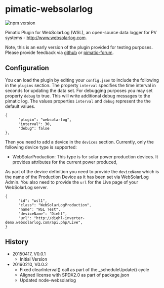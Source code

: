 # pimatic-websolarlog

[![npm version](https://badge.fury.io/js/pimatic-websolarlog.svg)](http://badge.fury.io/js/pimatic-websolarlog)

Pimatic Plugin for WebSolarLog (WSL), an open-source data logger for PV systems - <http://www.websolarlog.com>.

Note, this is an early version of the plugin provided for testing purposes. Please provide feedback via 
[github](https://github.com/mwittig/node-websolarlog/issues) or 
[pimatic-forum](http://forum.pimatic.org/category/13/plugins).

## Configuration

You can load the plugin by editing your `config.json` to include the following in the `plugins` section. The property 
`interval` specifies the time interval in seconds for updating the data set. For debugging purposes you may set 
property `debug` to true. This will write additional debug messages to the pimatic log. The values
properties `interval` and `debug` represent the the default values. 

    {
          "plugin": "websolarlog",
          "interval": 30,
          "debug": false
    },

Then you need to add a device in the `devices` section. Currently, only the following device type is supported:

* WebSolarProduction: This type is for solar power production devices. It provides attributes for the current 
  power produced,
  
As part of the device definition you need to provide the `deviceName` which is the name of the Production Device 
as it has been set via WebSolarLog Admin. You also need to provide the `url` for the Live page of your WebSolarLog
server.

    {
          "id": "wsl1",
          "class": "WebSolarLogProduction",
          "name": "WSL Test",
          "deviceName": "Diehl",
          "url": "http://diehl-inverter-demo.websolarlog.com/api.php/Live",
    }

## History

* 20150417, V0.0.1
    * Initial Version
* 20160210, V0.0.2
    * Fixed clearInterval() call as part of the _scheduleUpdate() cycle
    * Aligned license with SPDX2.0 as part of package.json
    * Updated node-websolarlog
